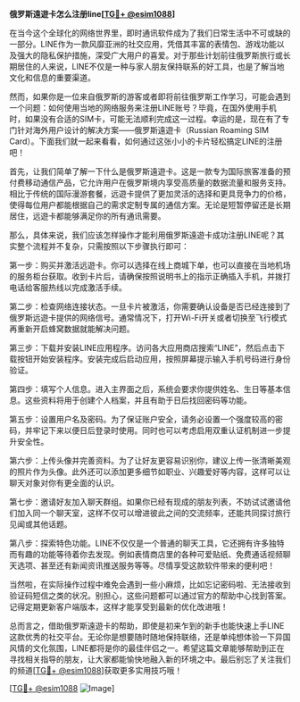 **俄罗斯遠遊卡怎么注册line[[TG💪+ @esim1088](https://t.me/s/esim1088)]**

在当今这个全球化的网络世界里，即时通讯软件成为了我们日常生活中不可或缺的一部分。LINE作为一款风靡亚洲的社交应用，凭借其丰富的表情包、游戏功能以及强大的隐私保护措施，深受广大用户的喜爱。对于那些计划前往俄罗斯旅行或长期居住的人来说，LINE不仅是一种与家人朋友保持联系的好工具，也是了解当地文化和信息的重要渠道。

然而，如果你是一位来自俄罗斯的游客或者即将前往俄罗斯工作学习，可能会遇到一个问题：如何使用当地的网络服务来注册LINE账号？毕竟，在国外使用手机时，如果没有合适的SIM卡，可能无法顺利完成这一过程。幸运的是，现在有了专门针对海外用户设计的解决方案——俄罗斯遠遊卡（Russian Roaming SIM Card）。下面我们就一起来看看，如何通过这张小小的卡片轻松搞定LINE的注册吧！

首先，让我们简单了解一下什么是俄罗斯遠遊卡。这是一款专为国际旅客准备的预付费移动通信产品，它允许用户在俄罗斯境内享受高质量的数据流量和服务支持。相比于传统的国际漫游套餐，远遊卡提供了更加灵活的选择和更具竞争力的价格，使得每位用户都能根据自己的需求定制专属的通信方案。无论是短暂停留还是长期居住，远遊卡都能够满足你的所有通讯需要。

那么，具体来说，我们应该怎样操作才能利用俄罗斯遠遊卡成功注册LINE呢？其实整个流程并不复杂，只需按照以下步骤执行即可：

第一步：购买并激活远遊卡。你可以选择在线上商城下单，也可以直接在当地机场的服务柜台获取。收到卡片后，请确保按照说明书上的指示正确插入手机，并拨打电话给客服热线以完成激活手续。

第二步：检查网络连接状态。一旦卡片被激活，你需要确认设备是否已经连接到了俄罗斯远遊卡提供的网络信号。通常情况下，打开Wi-Fi开关或者切换至飞行模式再重新开启蜂窝数据就能解决问题。

第三步：下载并安装LINE应用程序。访问各大应用商店搜索“LINE”，然后点击下载按钮开始安装程序。安装完成后启动应用，按照屏幕提示输入手机号码进行身份验证。

第四步：填写个人信息。进入主界面之后，系统会要求你提供姓名、生日等基本信息。这些资料将用于创建个人档案，并且有助于日后找回密码等功能。

第五步：设置用户名及密码。为了保证账户安全，请务必设置一个强度较高的密码，并牢记下来以便日后登录时使用。同时也可以考虑启用双重认证机制进一步提升安全性。

第六步：上传头像并完善资料。为了让好友更容易识别你，建议上传一张清晰美观的照片作为头像。此外还可以添加更多细节如职业、兴趣爱好等内容，这样可以让聊天对象对你有更全面的认识。

第七步：邀请好友加入聊天群组。如果你已经有现成的朋友列表，不妨试试邀请他们加入同一个聊天室，这样不仅可以增进彼此之间的交流频率，还能共同探讨旅行见闻或其他话题。

第八步：探索特色功能。LINE不仅仅是一个普通的聊天工具，它还拥有许多独特而有趣的功能等待着你去发现。例如表情商店里的各种可爱贴纸、免费通话视频聊天选项、甚至还有新闻资讯推送服务等等。尽情享受这款软件带来的便利吧！

当然啦，在实际操作过程中难免会遇到一些小麻烦，比如忘记密码啦、无法接收到验证码短信之类的状况。别担心，这些问题都可以通过官方的帮助中心找到答案。记得定期更新客户端版本，这样才能享受到最新的优化改进哦！

总而言之，借助俄罗斯遠遊卡的帮助，即使是初来乍到的新手也能快速上手LINE这款优秀的社交平台。无论你是想要随时随地保持联络，还是单纯想体验一下异国风情的文化氛围，LINE都将是你的最佳伴侣之一。希望这篇文章能够帮助到正在寻找相关指导的朋友，让大家都能愉快地融入新的环境之中。最后别忘了关注我们的频道[[TG💪+ @esim1088](https://t.me/s/esim1088)]获取更多实用技巧哦！ 

[[TG💪+ @esim1088](https://t.me/s/esim1088) ![Image](https://i.postimg.cc/4NQfJmqS/Snipaste-2025-05-13-00-14-12.png)]